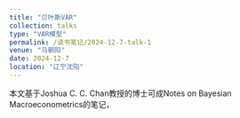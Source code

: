 ```yaml
---
title: "贝叶斯VAR"
collection: talks
type: "VAR模型"
permalink: /读书笔记/2024-12-7-talk-1
venue: "马朝阳"
date: 2024-12-7
location: "辽宁沈阳"
---
```


本文基于Joshua C. C. Chan教授的博士可成Notes on Bayesian Macroeconometrics的笔记，